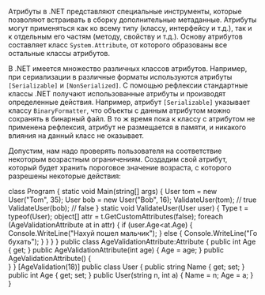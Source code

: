 Атрибуты в .NET представляют специальные инструменты, которые позволяют встраивать в сборку дополнительные метаданные. Атрибуты могут применяться как ко всему типу (классу, интерфейсу и т.д.), так и к отдельным его частям (методу, свойству и т.д.). Основу атрибутов составляет класс `System.Attribute`, от которого образованы все остальные классы атрибутов.

В .NET имеется множество различных классов атрибутов. Например, при сериализации в различные форматы используются атрибуты `[Serializable]` и `[NonSerialized]`. С помощью рефлексии стандартные классы .NET получают использованные атрибуты и производят определенные действия. Например, атрибут `[Serializable]` указывает классу `BinaryFormatter`, что объекты с данным атрибутом можно сохранять в бинарный файл. В то ж время пока к классу с атрибутом не применена рефлексия, атрибут не размещается в памяти, и никакого влияния на данный класс не оказывает.

Допустим, нам надо проверять пользователя на соответствие некоторым возрастным ограничениям. Создадим свой атрибут, который будет хранить пороговое значение возраста, с которого разрешены некоторые действия:


  class Program
    {
        static void Main(string[] args)
        {
            User tom = new User("Tom", 35);
            User bob = new User("Bob", 16);
             ValidateUser(tom);    // true
             ValidateUser(bob);    // false
        }
        static void ValidateUser(User user)
        {
            Type t = typeof(User);
            object[] attr = t.GetCustomAttributes(false);
            foreach (AgeValidationAttribute at in attr)
            {
                if (user.Age<at.Age)
                {
                    Console.WriteLine("Нахуй пошел мальчик");
                }
                else
                {
                    Console.WriteLine("Го бухать");
                }
            }
        }
    }
    public class AgeValidationAttribute:Attribute
    {
        public int Age { get; }
        public AgeValidationAttribute(int age)
        {
            Age = age;
        }
        public AgeValidationAttribute()
        {                
        }
    }
    [AgeValidation(18)]
    public class User
    {
        public string Name { get; set; }
        public int Age { get; set; }
        public User(string n, int a)
        {
            Name = n;
            Age = a;
        }
    }